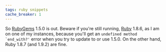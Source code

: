 ```yaml
---
tags: ruby snippets
cache_breaker: 1
---
```


So [RubyGems](/wiki/RubyGems) 1.5.0 is out. Beware if you're still running, [Ruby](/wiki/Ruby) 1.8.6, as I am on one of my instances, because you'll get an `` undefined method `end_with?' `` error when you try to update to or use 1.5.0. On the other hand, Ruby 1.8.7 (and 1.9.2) are fine.
